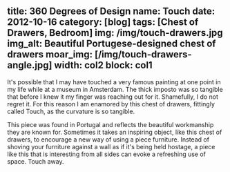 title: 360 Degrees of Design
name: Touch
date: 2012-10-16
category: [blog]
tags: [Chest of Drawers, Bedroom]
img: /img/touch-drawers.jpg
img_alt: Beautiful Portugese-designed chest of drawers
moar_img: [/img/touch-drawers-angle.jpg]
width: col2
block: col1
---
It's possible that I may have touched a very famous painting at one point in my life while at a museum in Amsterdam.
The thick imposto was so tangible that before I knew it my finger was reaching out for it.  Shamefully, I do not regret it.  For this reason I am enamored by this chest of drawers, fittingly called Touch, as the curvature is so tangible.  

This piece was found in Portugal and reflects the <span class="standout">beautiful workmanship</span> they are known for.  Sometimes it takes an inspiring object, like this chest of drawers, to encourage a new way of using a piece furniture.  Instead of shoving your furniture against a wall as if it's being held hostage, a piece like this that is <span class="standout">interesting from all sides</span> can evoke a refreshing use of space.  Touch away. 